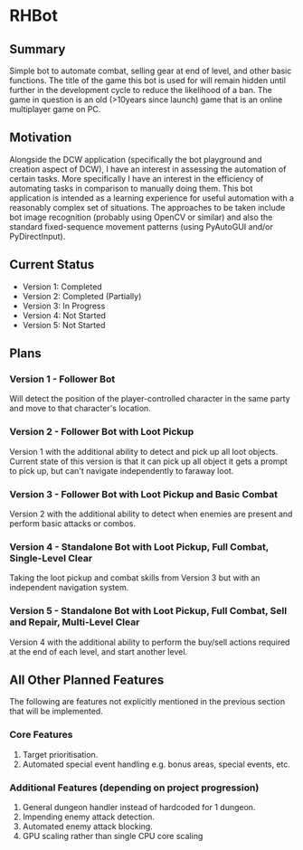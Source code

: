 # RHBot
## Summary
Simple bot to automate combat, selling gear at end of level, and other basic functions. The title of the game this bot is used for will remain hidden until further in the development cycle to reduce the likelihood of a ban. The game in question is an old (>10years since launch) game that is an online multiplayer game on PC.

## Motivation
Alongside the DCW application (specifically the bot playground and creation aspect of DCW), I have an interest in assessing the automation of certain tasks. More specifically I have an interest in the efficiency of automating tasks in comparison to manually doing them. This bot application is intended as a learning experience for useful automation with a reasonably complex set of situations. The approaches to be taken include bot image recognition (probably using OpenCV or similar) and also the standard fixed-sequence movement patterns (using PyAutoGUI and/or PyDirectInput).

## Current Status
* Version 1: Completed
* Version 2: Completed (Partially)
* Version 3: In Progress
* Version 4: Not Started
* Version 5: Not Started

## Plans
### Version 1 - Follower Bot
Will detect the position of the player-controlled character in the same party and move to that character's location.

### Version 2 - Follower Bot with Loot Pickup
Version 1 with the additional ability to detect and pick up all loot objects. Current state of this version is that it can pick up all object it gets a prompt to pick up, but can't navigate independently to faraway loot.

### Version 3 - Follower Bot with Loot Pickup and Basic Combat
Version 2 with the additional ability to detect when enemies are present and perform basic attacks or combos.

### Version 4 - Standalone Bot with Loot Pickup, Full Combat, Single-Level Clear
Taking the loot pickup and combat skills from Version 3 but with an independent navigation system.

### Version 5 - Standalone Bot with Loot Pickup, Full Combat, Sell and Repair, Multi-Level Clear
Version 4 with the additional ability to perform the buy/sell actions required at the end of each level, and start another level.

## All Other Planned Features
The following are features not explicitly mentioned in the previous section that will be implemented.
### Core Features
1) Target prioritisation.
2) Automated special event handling e.g. bonus areas, special events, etc.

### Additional Features (depending on project progression)
1) General dungeon handler instead of hardcoded for 1 dungeon.
2) Impending enemy attack detection.
3) Automated enemy attack blocking.
4) GPU scaling rather than single CPU core scaling

